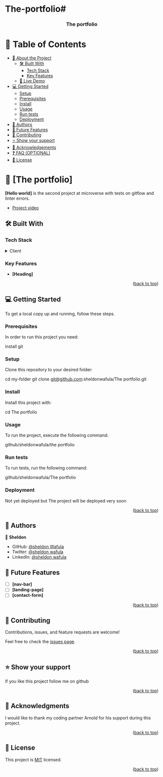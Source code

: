 # The-portfolio# 

<a name="readme-top"></a>


<div align="center">

  

  <h3><b>The portfolio</b></h3>

</div>

<!-- TABLE OF CONTENTS -->

# 📗 Table of Contents

- [📖 About the Project](#about-project)
  - [🛠 Built With](#built-with)
    - [Tech Stack](#tech-stack)
    - [Key Features](#key-features)
  - [🚀 Live Demo](#live-demo)
- [💻 Getting Started](#getting-started)
  - [Setup](#setup)
  - [Prerequisites](#prerequisites)
  - [Install](#install)
  - [Usage](#usage)
  - [Run tests](#run-tests)
  - [Deployment](#triangular_flag_on_post-deployment)
- [👥 Authors](#authors)
- [🔭 Future Features](#future-features)
- [🤝 Contributing](#contributing)
- [⭐️ Show your support](#support)
- [🙏 Acknowledgements](#acknowledgements)
- [❓ FAQ (OPTIONAL)](#faq)
- [📝 License](#license)

<!-- PROJECT DESCRIPTION -->

# 📖 [The portfolio] <a name="about-project"></a>



**[Hello world]** is the second project at microverse with tests on gitflow and linter errors.

- [<a href="https://www.loom.com/share/3f4171ede5b34ca08a62a638f40fc4bc" target="_blank">Project video</a>](#)

## 🛠 Built With <a name="sheldon wafula"></a>

### Tech Stack <a name="tech-stack"></a>



<details>
  <summary>Client</summary>
  <ul>
    <li><a href="https://index.html">HTML</a></li>
  </ul>
</details>





<!-- Features -->

### Key Features <a name="Heading"></a>


- **[Heading]**


<p align="right">(<a href="#readme-top">back to top</a>)</p>



<!-- GETTING STARTED -->

## 💻 Getting Started <a name="getting-started"></a>



To get a local copy up and running, follow these steps.

### Prerequisites

In order to run this project you need:


  install git


### Setup

Clone this repository to your desired folder:


  cd my-folder
  git clone git@github.com:sheldonwafula/The portfolio.git


### Install

Install this project with:


  cd The portfolio
 

### Usage

To run the project, execute the following command:

github/sheldonwafula/the portfolio

### Run tests

To run tests, run the following command:


github/sheldonwafula/The portfolio


### Deployment
Not yet deployed but The project will be deployed very soon



<p align="right">(<a href="#readme-top">back to top</a>)</p>

<!-- AUTHORS -->

## 👥 Authors <a name="Sheldon"></a>



👤 **Sheldon**

- GitHub: [@sheldon Wafula](https://github.com/sheldonwafula)
- Twitter: [@sheldon wafula](https://twitter.com/WafulaSheldon)
- LinkedIn: [@sheldon wafula](https://www.linkedin.com/in/sheldon-wafula-55960021b/)

<!-- FUTURE FEATURES -->

## 🔭 Future Features <a name="future-features"></a>


- [ ] **[nav-bar]**
- [ ] **[landing-page]**
- [ ] **[contact-form]**

<p align="right">(<a href="#readme-top">back to top</a>)</p>


## 🤝 Contributing <a name="contributing"></a>

Contributions, issues, and feature requests are welcome!

Feel free to check the [issues page](../../issues/).

<p align="right">(<a href="#readme-top">back to top</a>)</p>
<!-- SUPPORT -->

## ⭐️ Show your support <a name="support"></a>


If you like this project follow me on github

<p align="right">(<a href="#readme-top">back to top</a>)</p>

<!-- ACKNOWLEDGEMENTS -->

## 🙏 Acknowledgments <a href="https://www.loom.com/share/3f4171ede5b34ca08a62a638f40fc4bc" name="acknowledgements"></a>

>

I would like to thank my coding partner Arnold for his support during this project.

<p align="right">(<a href="#readme-top">back to top</a>)</p>



<!-- LICENSE -->

## 📝 License <a name="license"></a>

This project is [MIT](./LICENSE.md) licensed.



<p align="right">(<a href="#readme-top">back to top</a>)</p>